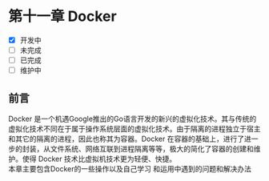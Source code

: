 # 第十一章 Docker   
- [x] 开发中
- [ ] 未完成
- [ ] 已完成
- [ ] 维护中

## 前言  
Docker 是一个机遇Google推出的Go语言开发的新兴的虚拟化技术。其与传统的虚拟化技术不同在于属于操作系统层面的虚拟化技术。由于隔离的进程独立于宿主和其它的隔离的进程，因此也称其为容器。Docker 在容器的基础上，进行了进一步的封装，从文件系统、网络互联到进程隔离等等，极大的简化了容器的创建和维护。使得 Docker 技术比虚拟机技术更为轻便、快捷。   
   本章主要包含Docker的一些操作以及自己学习
和运用中遇到的问题和解决办法  
